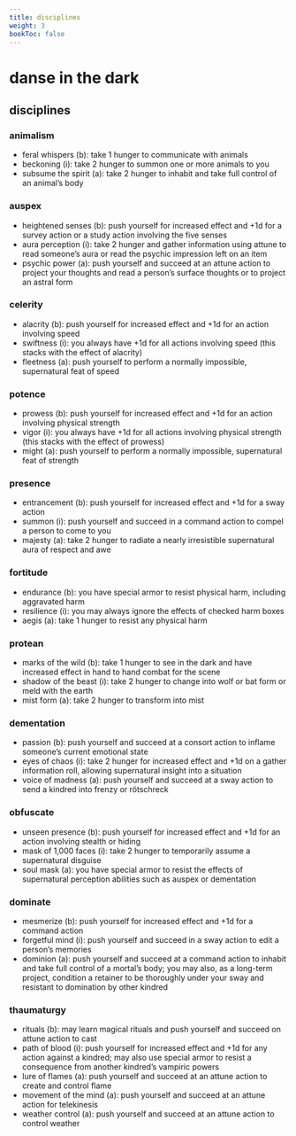 ```yaml
---
title: disciplines
weight: 3
bookToc: false
---
```


# danse in the dark

## disciplines

### animalism

- feral whispers (b): take 1 hunger to communicate with animals
- beckoning (i): take 2 hunger to summon one or more animals to you
- subsume the spirit (a): take 2 hunger to inhabit and take full control of an animal’s body

### auspex

- heightened senses (b): push yourself for increased effect and +1d for a survey action or a study action involving the five senses
- aura perception (i): take 2 hunger and gather information using attune to read someone’s aura or read the psychic impression left on an item
- psychic power (a): push yourself and succeed at an attune action to project your thoughts and read a person’s surface thoughts or to project an astral form

### celerity

- alacrity (b): push yourself for increased effect and +1d for an action involving speed
- swiftness (i): you always have +1d for all actions involving speed (this stacks with the effect of alacrity)
- fleetness (a): push yourself to perform a normally impossible, supernatural feat of speed

### potence

- prowess (b): push yourself for increased effect and +1d for an action involving physical strength
- vigor (i): you always have +1d for all actions involving physical strength (this stacks with the effect of prowess)
- might (a): push yourself to perform a normally impossible, supernatural feat of strength

### presence

- entrancement (b): push yourself for increased effect and +1d for a sway action
- summon (i): push yourself and succeed in a command action to compel a person to come to you
- majesty (a): take 2 hunger to radiate a nearly irresistible supernatural aura of respect and awe

### fortitude

- endurance (b): you have special armor to resist physical harm, including aggravated harm
- resilience (i): you may always ignore the effects of checked harm boxes
- aegis (a): take 1 hunger to resist any physical harm

### protean

- marks of the wild (b): take 1 hunger to see in the dark and have increased effect in hand to hand combat for the scene
- shadow of the beast (i): take 2 hunger to change into wolf or bat form or meld with the earth
- mist form (a): take 2 hunger to transform into mist

### dementation

- passion (b): push yourself and succeed at a consort action to inflame someone’s current emotional state
- eyes of chaos (i): take 2 hunger for increased effect and +1d on a gather information roll, allowing supernatural insight into a situation
- voice of madness (a): push yourself and succeed at a sway action to send a kindred into frenzy or rötschreck

### obfuscate

- unseen presence (b): push yourself for increased effect and +1d for an action involving stealth or hiding
- mask of 1,000 faces (i): take 2 hunger to temporarily assume a supernatural disguise
- soul mask (a): you have special armor to resist the effects of supernatural perception abilities such as auspex or dementation

### dominate

- mesmerize (b): push yourself for increased effect and +1d for a command action
- forgetful mind (i): push yourself and succeed in a sway action to edit a person’s memories
- dominion (a): push yourself and succeed at a command action to inhabit and take full control of a mortal’s body; you may also, as a long-term project, condition a retainer to be thoroughly under your sway and resistant to domination by other kindred

### thaumaturgy

- rituals (b): may learn magical rituals and push yourself and succeed on attune action to cast
- path of blood (i): push yourself for increased effect and +1d for any action against a kindred; may also use special armor to resist a consequence from another kindred’s vampiric powers
- lure of flames (a): push yourself and succeed at an attune action to create and control flame
- movement of the mind (a): push yourself and succeed at an attune action for telekinesis
- weather control (a): push yourself and succeed at an attune action to control weather
